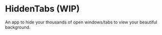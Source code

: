# HiddenTabs (WIP)
 An app to hide your thousands of open windows/tabs to view your beautiful background.
